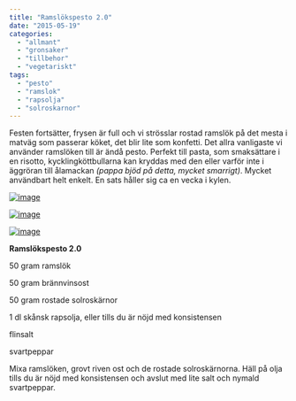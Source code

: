 ```yaml
---
title: "Ramslökspesto 2.0"
date: "2015-05-19"
categories: 
  - "allmant"
  - "gronsaker"
  - "tillbehor"
  - "vegetariskt"
tags: 
  - "pesto"
  - "ramslok"
  - "rapsolja"
  - "solroskarnor"
---
```


Festen fortsätter, frysen är full och vi strösslar rostad ramslök på det mesta i matväg som passerar köket, det blir lite som konfetti. Det allra vanligaste vi använder ramslöken till är ändå pesto. Perfekt till pasta, som smaksättare i en risotto, kycklingköttbullarna kan kryddas med den eller varför inte i äggröran till ålamackan _(pappa bjöd på detta, mycket smarrigt)_. Mycket användbart helt enkelt. En sats håller sig ca en vecka i kylen.

[![image](/static/img/image4-1020x1020.jpg)](http://import.local/wp-content/uploads/2015/05/image4.jpg)

[![image](/static/img/image7-1020x1020.jpg)](http://import.local/wp-content/uploads/2015/05/image7.jpg)

[![image](/static/img/image6-1020x1020.jpg)](http://import.local/wp-content/uploads/2015/05/image6.jpg)

**Ramslökspesto 2.0**

50 gram ramslök

50 gram brännvinsost

50 gram rostade solroskärnor

1 dl skånsk rapsolja, eller tills du är nöjd med konsistensen

flinsalt

svartpeppar

Mixa ramslöken, grovt riven ost och de rostade solroskärnorna. Häll på olja tills du är nöjd med konsistensen och avslut med lite salt och nymald svartpeppar.
